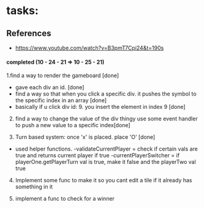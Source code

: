 # tasks:
## References
- https://www.youtube.com/watch?v=B3pmT7Cpi24&t=190s


#### completed (10 - 24 - 21 => 10 - 25 - 21)
1.find a way to render the gameboard [done]
- gave each div an id. [done]
- find a way so that when you click a specific div. 
it pushes the symbol to the specific index in an array [done]
- basically if u click div id: 9. you insert the element in index 9 [done]


2. find a way to change the value of the div thingy use 
some event handler to push a new value to a specific index[done]

3. Turn based system: once 'x' is placed. place 'O' [done]
- used helper functions.
    -validateCurrentPlayer = check if certain vals are true and returns current player if true
    -currentPlayerSwitcher = if playerOne.getPlayerTurn val is true, make it false and the playerTwo val true

4. Implement some func to make it so you cant edit a tile if it already has something in it

5. implement a func to check for a winner